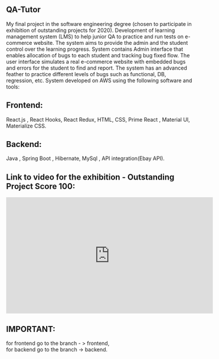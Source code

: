 ## QA-Tutor

My final project in the software engineering degree (chosen to participate in exhibition of outstanding projects for 2020). 
Development of learning management system (LMS) to help junior QA to practice and 
run tests on e-commerce website. The system aims to provide the admin and the 
student control over the learning progress. 
System contains Admin interface that enables allocation of bugs to each student and 
tracking bug fixed flow. The user interface simulates a real e-commerce website with 
embedded bugs and errors for the student to find and report. 
The system has an advanced feather to practice different levels of bugs such as 
functional, DB, regression, etc. 
System developed on AWS using the following software and tools:

## Frontend:
React.js , React Hooks, React Redux, HTML, CSS, Prime React , Material UI, Materialize CSS.

## Backend:
Java , Spring Boot , Hibernate, MySql , API integration(Ebay API).

## Link to video for the exhibition - Outstanding Project Score 100:
<p align="center">
<iframe width="560" height="315" src="https://www.youtube.com/embed/c8ycVGqO5sU" title="YouTube video player" frameborder="0" allow="accelerometer; autoplay; clipboard-write; encrypted-media; gyroscope; picture-in-picture" allowfullscreen>
 </iframe>
</p>

## IMPORTANT:
for frontend go to the branch - > frontend,                                                                                                                                       
for backend go to the branch -> backend.



